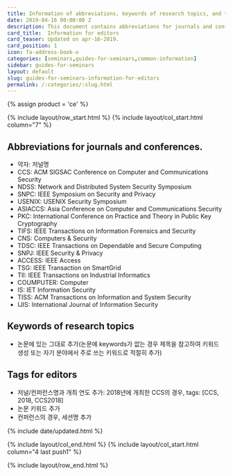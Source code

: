 ```yaml
---
title: Information of abbreviations, keywords of research topics, and tags for editors.
date: 2019-04-16 00:00:00 Z
description: This document contains abbreviations for journals and conferences and keywords related to research topics.
card_title:  Information for editors
card_teaser: Updated on apr-16-2019.
card_position: 1 
icon: fa-address-book-o
categories: [seminars,guides-for-seminars,common-information]
sidebar: guides-for-seminars
layout: default
slug: guides-for-seminars-information-for-editors
permalink: /:categories/:slug.html
---
```


{% assign product = 'ce' %}

{% include layout/row_start.html %}
{% include layout/col_start.html column="7" %}

## Abbreviations for journals and conferences.
+ 약자: 저널명
+ CCS: ACM SIGSAC Conference on Computer and Communications Security
+ NDSS: Network and Distributed System Security Symposium
+ SNPC: IEEE Symposium on Security and Privacy
+ USENIX: USENIX Security Symposium
+ ASIACCS: Asia Conference on Computer and Communications Security
+ PKC: International Conference on Practice and Theory in Public Key Cryptography
+ TIFS: IEEE Transactions on Information Forensics and Security 
+ CNS: Computers & Security
+ TDSC: IEEE Transactions on Dependable and Secure Computing
+ SNPJ: IEEE Security & Privacy
+ ACCESS: IEEE Access
+ TSG: IEEE Transaction on SmartGrid
+ TII: IEEE Transactions on Industrial Informatics
+ COUMPUTER: Computer 
+ IS: IET Information Security
+ TISS: ACM Transactions on Information and System Security
+ IJIS: International Journal of Information Security


## Keywords of research topics
+ 논문에 있는 그대로 추가(논문에 keywords가 없는 경우 제목을 참고하여 키워드 생성 또는 자기 분야에서 주로 쓰는 키워드로 적절히 추가)


## Tags for editors
+ 저널/컨퍼런스명과 개최 연도 추가: 2018년에 개최한 CCS의 경우, tags: [CCS, 2018, CCS2018]
+ 논문 키워드 추가
+ 컨퍼런스의 경우, 세션명 추가

{% include date/updated.html %}

{% include layout/col_end.html %}
{% include layout/col_start.html column="4 last push1" %}

{% include layout/row_end.html %}
